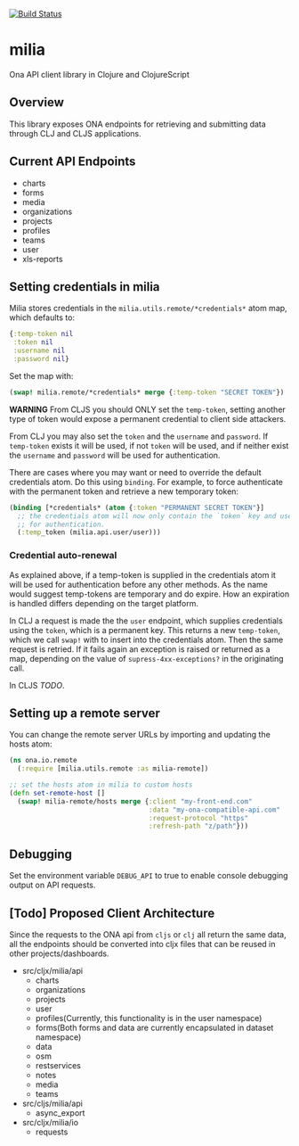[![Build Status](https://travis-ci.org/onaio/milia.svg?branch=master)](https://travis-ci.org/onaio/milia)

# milia
Ona API client library in Clojure and ClojureScript

## Overview
This library exposes ONA endpoints for retrieving and submitting data through CLJ and CLJS applications.

## Current API Endpoints
* charts
* forms
* media
* organizations
* projects
* profiles
* teams
* user
* xls-reports

## Setting credentials in milia

Milia stores credentials in the `milia.utils.remote/*credentials*` atom map, which defaults to:

```clojure
{:temp-token nil
 :token nil
 :username nil
 :password nil}
```

Set the map with:

```clojure
(swap! milia.remote/*credentials* merge {:temp-token "SECRET TOKEN"})
```

**WARNING** From CLJS you should ONLY set the `temp-token`, setting another
type of token would expose a permanent credential to client side attackers.

From CLJ you may also set the `token` and the `username` and `password`. If
`temp-token` exists it will be used, if not `token` will be used, and if
neither exist the `username` and `password` will be used for authentication.

There are cases where you may want or need to override the default credentials
atom. Do this using `binding`. For example, to force authenticate with the
permanent token and retrieve a new temporary token:

```clojure
(binding [*credentials* (atom {:token "PERMANENT SECRET TOKEN"}]
  ;; the credentials atom will now only contain the `token` key and use that
  ;; for authentication.
  (:temp_token (milia.api.user/user)))
```

### Credential auto-renewal

As explained above, if a temp-token is supplied in the credentials atom it
will be used for authentication before any other methods. As the name would
suggest temp-tokens are temporary and do expire. How an expiration is handled
differs depending on the target platform.

In CLJ a request is made the the `user` endpoint, which supplies credentials
using the `token`, which is a permanent key. This returns a new `temp-token`,
which we call `swap!` with to insert into the credentials atom. Then the same
request is retried. If it fails again an exception is raised or returned as a
map, depending on the value of `supress-4xx-exceptions?` in the originating
call.

In CLJS *TODO*.

## Setting up a remote server
You can change the remote server URLs by importing and updating the hosts atom:

```clojure
(ns ona.io.remote
  (:require [milia.utils.remote :as milia-remote])

;; set the hosts atom in milia to custom hosts
(defn set-remote-host [] 
  (swap! milia-remote/hosts merge {:client "my-front-end.com"
                                   :data "my-ona-compatible-api.com"
                                   :request-protocol "https"
                                   :refresh-path "z/path"}))
```

## Debugging

Set the environment variable `DEBUG_API` to true to enable console debugging output on API requests.

## [Todo] Proposed Client Architecture
Since the requests to the ONA api from `cljs` or `clj` all return the same data, all the endpoints should be converted into cljx files that can be reused in other projects/dashboards.

* src/cljx/milia/api
    * charts
    * organizations
    * projects
    * user
    * profiles(Currently, this functionality is in the user namespace)
    * forms(Both forms and data are currently encapsulated in dataset namespace)
    * data
    * osm
    * restservices
    * notes
    * media
    * teams
* src/cljs/milia/api
    * async_export
* src/cljx/milia/io
    * requests
